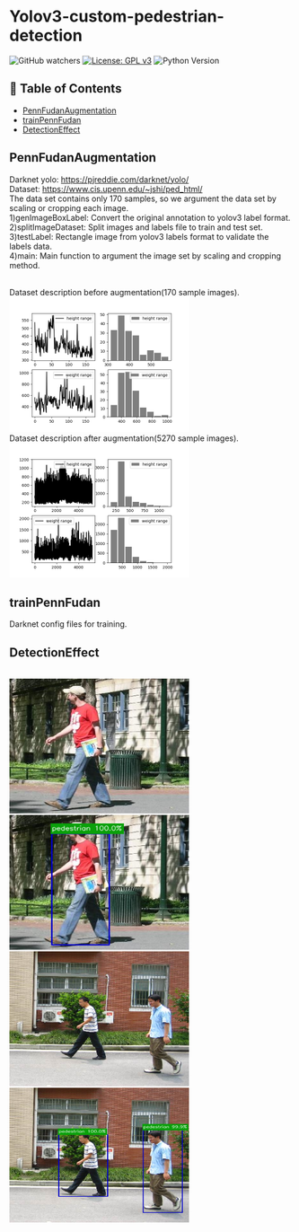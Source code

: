 # Yolov3-custom-pedestrian-detection 
![GitHub watchers](https://img.shields.io/github/watchers/StevenHuang2020/yolov3-custom-pedestrian-detection?label=Watch)
[![License: GPL v3](https://img.shields.io/badge/License-GPLv3-blue.svg)](https://www.gnu.org/licenses/gpl-3.0)
![Python Version](https://img.shields.io/badge/python-v3.6-blue)

## 📝 Table of Contents
- [PennFudanAugmentation](#PennFudanAugmentation)
- [trainPennFudan](#trainPennFudan)
- [DetectionEffect](#DetectionEffect)


## PennFudanAugmentation
Darknet yolo: https://pjreddie.com/darknet/yolo/
<br/>
Dataset: https://www.cis.upenn.edu/~jshi/ped_html/ 
<br/>
The data set contains only 170 samples, so we argument the data set 
by scaling or cropping each image.
<br/>
1)genImageBoxLabel: Convert the original annotation to yolov3 label format.
<br/>
2)splitImageDataset: Split images and labels file to train and test set.
<br/>
3)testLabel: Rectangle image from yolov3 labels format to validate the labels data.
<br/>
4)main: Main function to argument the image set by scaling and cropping method.

<br/>
Dataset description before augmentation(170 sample images).
<br/>
<img src="res/dataset.png" width="320" height="240">
<br/>
Dataset description after augmentation(5270 sample images).
<br/>
<img src="res/datasetAug.png" width="320" height="240">

## trainPennFudan
Darknet config files for training.

## DetectionEffect 
<br/>
<img src="res/pd.png" width="320" height="240">
<img src="res/pd_detect.png" width="320" height="240">
<img src="res/pd2.png" width="320" height="240">
<img src="res/pd2_detect.png" width="320" height="240">

